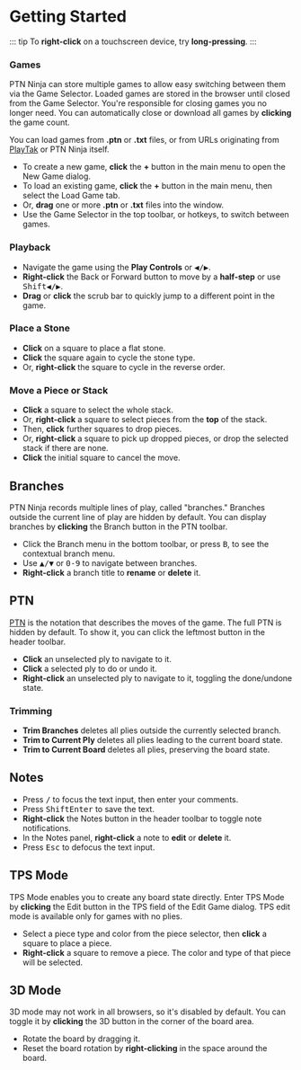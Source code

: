 Getting Started
===

::: tip
To **right-click** on a touchscreen device, try **long-pressing**.
:::

### Games

PTN Ninja can store multiple games to allow easy switching between them via the Game Selector. Loaded games are stored in the browser until closed from the Game Selector. You're responsible for closing games you no longer need. You can automatically close or download all games by **clicking** the game count.

You can load games from **.ptn** or **.txt** files, or from URLs originating from [PlayTak](https://www.playtak.com/games) or PTN Ninja itself.

- To create a new game, **click** the **+** button in the main menu to open the New Game dialog.
- To load an existing game, **click** the **+** button in the main menu, then select the Load Game tab.
- Or, **drag** one or more **.ptn** or **.txt** files into the window.
- Use the Game Selector in the top toolbar, or hotkeys, to switch between games.

### Playback

- Navigate the game using the **Play Controls** or <kbd>◀/▶</kbd>.
- **Right-click** the Back or Forward button to move by a **half-step** or use <kbd>Shift</kbd><kbd>◀/▶</kbd>.
- **Drag** or **click** the scrub bar to quickly jump to a different point in the game.

### Place a Stone

- **Click** on a square to place a flat stone.
- **Click** the square again to cycle the stone type.
- Or, **right-click** the square to cycle in the reverse order.

### Move a Piece or Stack

- **Click** a square to select the whole stack.
- Or, **right-click** a square to select pieces from the **top** of the stack.
- Then, **click** further squares to drop pieces.
- Or, **right-click** a square to pick up dropped pieces, or drop the selected stack if there are none.
- **Click** the initial square to cancel the move.

Branches
---

PTN Ninja records multiple lines of play, called "branches." Branches outside the current line of play are hidden by default. You can display branches by **clicking** the Branch button in the PTN toolbar.

- Click the Branch menu in the bottom toolbar, or press <kbd>B</kbd>, to see the contextual branch menu.
- Use <kbd>▲/▼</kbd> <span>or</span> <kbd>0-9</kbd> to navigate between branches.
- **Right-click** a branch title to **rename** or **delete** it.

PTN
---

[PTN](https://www.reddit.com/r/Tak/wiki/portable_tak_notation) is the notation that describes the moves of the game. The full PTN is hidden by default. To show it, you can click the leftmost button in the header toolbar.

- **Click** an unselected ply to navigate to it.
- **Click** a selected ply to do or undo it.
- **Right-click** an unselected ply to navigate to it, toggling the done/undone state.

### Trimming

- **Trim Branches** deletes all plies outside the currently selected branch.
- **Trim to Current Ply** deletes all plies leading to the current board state.
- **Trim to Current Board** deletes all plies, preserving the board state.

Notes
---

- Press <kbd>/</kbd> to focus the text input, then enter your comments.
- Press <kbd>Shift</kbd><kbd>Enter</kbd> to save the text.
- **Right-click** the Notes button in the header toolbar to toggle note notifications.
- In the Notes panel, **right-click** a note to **edit** or **delete** it.
- Press <kbd>Esc</kbd> to defocus the text input.

TPS Mode
---

TPS Mode enables you to create any board state directly. Enter TPS Mode by **clicking** the Edit button in the TPS field of the Edit Game dialog. TPS edit mode is available only for games with no plies.

- Select a piece type and color from the piece selector, then **click** a square to place a piece.
- **Right-click** a square to remove a piece. The color and type of that piece will be selected.

3D Mode
---

3D mode may not work in all browsers, so it's disabled by default. You can toggle it by **clicking** the 3D button in the corner of the board area.

- Rotate the board by dragging it.
- Reset the board rotation by **right-clicking** in the space around the board.
